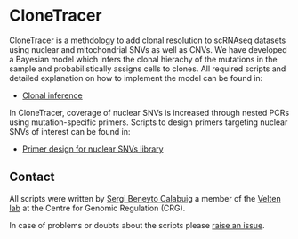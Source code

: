 # CloneTracer

CloneTracer is a methdology to add clonal resolution to scRNAseq datasets using nuclear and mitochondrial SNVs as well as CNVs. We have developed a Bayesian model which infers the clonal hierachy of the mutations in the sample and probabilistically assigns cells to clones. All required scripts and detailed explanation on how to implement the model can be found in:

* [Clonal inference](clonal_inference)

In CloneTracer, coverage of nuclear SNVs is increased through nested PCRs using mutation-specific primers. Scripts to design primers targeting nuclear SNVs of interest can be found in:

* [Primer design for nuclear SNVs library](primer_design)

## Contact

All scripts were written by [Sergi Beneyto Calabuig](https://www.crg.eu/en/group-members/sergi-beneyto-calabuig) a member of the [Velten lab](https://www.crg.eu/en/programmes-groups/velten-lab) at the Centre for Genomic Regulation (CRG). 

In case of problems or doubts about the scripts please [raise an issue](https://github.com/veltenlab/MutaSeq-v2/issues/new).
